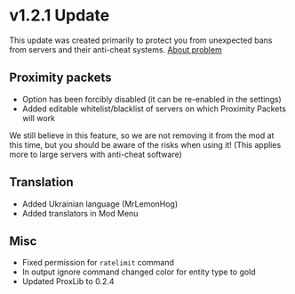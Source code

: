 # v1.2.1 Update

This update was created primarily to protect you from unexpected bans from servers and their anti-cheat systems. [About problem](https://discord.com/channels/1090757125514461276/1090758804913803304/1400210342470221905)

## Proximity packets
- Option has been forcibly disabled (it can be re-enabled in the settings)
- Added editable whitelist/blacklist of servers on which Proximity Packets will work

We still believe in this feature, so we are not removing it from the mod at this time, but you should be aware of the risks when using it! (This applies more to large servers with anti-cheat software)

## Translation
- Added Ukrainian language (MrLemonHog)
- Added translators in Mod Menu

## Misc
- Fixed permission for `ratelimit` command
- In output ignore command changed color for entity type to gold
- Updated ProxLib to 0.2.4